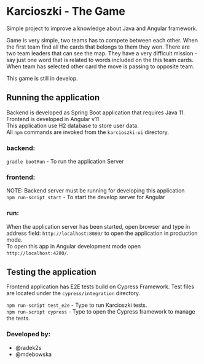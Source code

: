 # Karcioszki - The Game
Simple project to improve a knowledge about Java and Angular framework.

Game is very simple, two teams has to compete between each other. When the first team 
find all the cards that belongs to them they won. There are two team leaders that can see
the map. They have a very difficult mission - say just one word that is related to words 
included on the this team cards. When team has selected other card the move is passing to opposite team.

This game is still in develop.

## Running the application
Backend is developed as Spring Boot application that requires Java 11.\
Frontend is developed in Angular v11\
This application use H2 database to store user data.  
All ```npm``` commands are invoked from the ```karcioszki-ui``` directory.


### backend:
``gradle bootRun`` - To run the application Server
### frontend:
NOTE: Backend server must be running for developing this application\
``npm run-script start`` - To start the develop server for Angular

### run:
When the application server has been started, open browser and type in address field:
``http://localhost:8080/`` to open the application in production mode.\
To open this app in Angular development mode open ``http://localhost:4200/``. 

## Testing the application
Frontend application has E2E tests build on Cypress Framework. Test files are located under the ```cypress/integration``` directory.

```npm run-script test_e2e``` - Type to run Karcioszki tests.  
```npm run-script cypress``` - Type to open the Cypress framework to manage the tests.

### Developed by:

- @radek2s
- @mdebowska